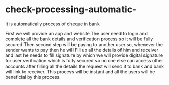 # check-processing-automatic-
It is automatically process of cheque in bank

First we will provide an app and website
The user need to login and complete all the
bank details and verification process so it will
be fully secured
Then second step will be paying to another user
so, whenever the sender wants to pay then he will
Fill up all the details of him and receiver and
last he needs to fill signature by which we will
provide digital signature for user verification
which is fully secured so no one else can access 
other accounts after filling all the details
 the request will send it to bank and bank will link to receiver.
This process will be instant and all the users
will be beneficial by this process.
